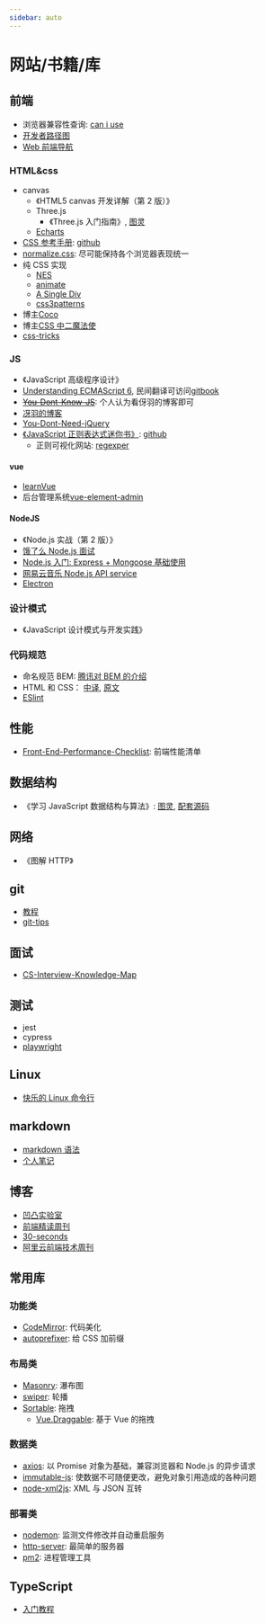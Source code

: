 ```yaml
---
sidebar: auto
---
```


# 网站/书籍/库

## 前端

- 浏览器兼容性查询: [can i use](https://caniuse.com/)
- [开发者路径图](https://github.com/kamranahmedse/developer-roadmap)
- [Web 前端导航](http://www.alloyteam.com/nav/)

### HTML&css

- canvas
  - 《HTML5 canvas 开发详解（第 2 版）》
  - Three.js
    - 《Three.js 入门指南》, [图灵](http://www.ituring.com.cn/book/1272)
  - [Echarts](https://echarts.baidu.com/)
- [CSS 参考手册](http://css.doyoe.com/): [github](https://github.com/doyoe/css-handbook)
- [normalize.css](https://github.com/necolas/normalize.css): 尽可能保持各个浏览器表现统一
- 纯 CSS 实现
  - [NES](https://github.com/nostalgic-css/NES.css)
  - [animate](https://github.com/daneden/animate.css)
  - [A Single Div](https://github.com/lynnandtonic/a-single-div)
  - [css3patterns](https://github.com/LeaVerou/css3patterns)
- 博主[Coco](http://www.cnblogs.com/coco1s)
- 博主[CSS 中二魔法使](https://github.com/alphardex)
- [css-tricks](https://css-tricks.com)

### JS

- 《JavaScript 高级程序设计》
- [Understanding ECMAScript 6](https://github.com/nzakas/understandinges6/), 民间翻译可访问[gitbook](https://sagittarius-rev.gitbooks.io/understanding-ecmascript-6-zh-ver/content/)
- ~~[You-Dont-Know-JS](https://github.com/getify/You-Dont-Know-JS)~~: 个人认为看伢羽的博客即可
- [冴羽的博客](https://github.com/mqyqingfeng/Blog)
- [You-Dont-Need-jQuery](https://github.com/nefe/You-Dont-Need-jQuery)
- [《JavaScript 正则表达式迷你书》](https://juejin.im/post/5965943ff265da6c30653879): [github](https://github.com/qdlaoyao/js-regex-mini-book)
  - 正则可视化网站: [regexper](https://regexper.com/)

#### vue

- [learnVue](https://github.com/answershuto/learnVue)
- 后台管理系统[vue-element-admin](https://github.com/PanJiaChen)

#### NodeJS

- 《Node.js 实战（第 2 版）》
- [饿了么 Node.js 面试](https://github.com/ElemeFE/node-interview)
- [Node.js 入门: Express + Mongoose 基础使用](https://github.com/lin-xin/blog/issues/21)
- [网易云音乐 Node.js API service](https://github.com/Binaryify/NeteaseCloudMusicApi)
- [Electron](https://electronjs.org/)

### 设计模式

- 《JavaScript 设计模式与开发实践》

### 代码规范

- 命名规范 BEM: [腾讯对 BEM 的介绍](https://github.com/Tencent/tmt-workflow/wiki/%E2%92%9B-%5B%E8%A7%84%E8%8C%83%5D--CSS-BEM-%E4%B9%A6%E5%86%99%E8%A7%84%E8%8C%83)
- HTML 和 CSS： [中译](https://codeguide.bootcss.com/), [原文](https://github.com/mdo/code-guide)
- [ESlint](https://github.com/eslint/eslint)

## 性能

- [Front-End-Performance-Checklist](https://github.com/thedaviddias/Front-End-Performance-Checklist): 前端性能清单

## 数据结构

- 《学习 JavaScript 数据结构与算法》: [图灵](http://www.ituring.com.cn/book/2653), [配套源码](https://github.com/loiane/javascript-datastructures-algorithms)

## 网络

- 《图解 HTTP》

## git

- [教程](https://git-scm.com/book/zh/v2)
- [git-tips](https://github.com/git-tips/tips)

## 面试

- [CS-Interview-Knowledge-Map](https://github.com/InterviewMap/CS-Interview-Knowledge-Map)

## 测试

- jest
- cypress
- [playwright](https://github.com/microsoft/playwright)

## Linux

- [快乐的 Linux 命令行](https://github.com/billie66/TLCL)

## markdown

- [markdown 语法](http://markdown.tw/)
- [个人笔记](./markdown.md)

## 博客

- [凹凸实验室](https://aotu.io/index.html)
- [前端精读周刊](https://github.com/dt-fe/weekly)
- [30-seconds](https://github.com/30-seconds)
- [阿里云前端技术周刊](https://github.com/aliyunfe/weekly)

## 常用库

### 功能类

- [CodeMirror](https://codemirror.net/): 代码美化
- [autoprefixer](https://github.com/postcss/autoprefixer): 给 CSS 加前缀

### 布局类

- [Masonry](https://github.com/desandro/masonry): 瀑布图
- [swiper](https://github.com/nolimits4web/swiper): 轮播
- [Sortable](https://github.com/SortableJS/Sortable): 拖拽
  - [Vue.Draggable](https://github.com/SortableJS/Vue.Draggable): 基于 Vue 的拖拽

### 数据类

- [axios](https://github.com/axios/axios): 以 Promise 对象为基础，兼容浏览器和 Node.js 的异步请求
- [immutable-js](https://github.com/facebook/immutable-js/): 使数据不可随便更改，避免对象引用造成的各种问题
- [node-xml2js](https://github.com/Leonidas-from-XIV/node-xml2js): XML 与 JSON 互转

### 部署类

- [nodemon](https://github.com/remy/nodemon): 监测文件修改并自动重启服务
- [http-server](https://github.com/indexzero/http-server): 最简单的服务器
- [pm2](https://github.com/Unitech/pm2): 进程管理工具

## TypeScript

- [入门教程](https://github.com/xcatliu/typescript-tutorial)
